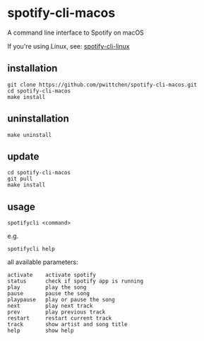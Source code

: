 # spotify-cli-macos
A command line interface to Spotify on macOS

If you're using Linux, see: [spotify-cli-linux](https://github.com/pwittchen/spotify-cli-linux)

## installation

```
git clone https://github.com/pwittchen/spotify-cli-macos.git
cd spotify-cli-macos
make install
```

## uninstallation

```
make uninstall
```

## update

```
cd spotify-cli-macos
git pull
make install
```

## usage

```
spotifycli <command>
```

e.g.

```
spotifycli help
```

all available parameters:

```
activate    activate spotify
status      check if spotify app is running
play        play the song
pause       pause the song
playpause   play or pause the song
next        play next track
prev        play previous track
restart     restart current track
track       show artist and song title
help        show help
```
